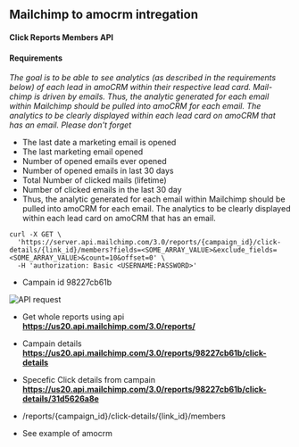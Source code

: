 ## Mailchimp to amocrm intregation

#### Click Reports Members API 
#### Requirements

 *The goal is to be able to see analytics (as described in the requirements below) of each lead in amoCRM within their respective lead card. Mail-chimp is driven by emails. Thus, the analytic generated for each email within Mailchimp should be pulled into amoCRM for each email. The analytics to be clearly displayed within each lead card on amoCRM that has an email.
 Please don't forget*

 - The last date a marketing email is opened
 - The last marketing email opened
 - Number of opened emails ever opened
 - Number of opened emails in last 30 days
 - Total Number of clicked mails (lifetime)
 - Number of clicked emails in the last 30 day
 - Thus, the analytic generated for each email within Mailchimp should be pulled into amoCRM for each email. The analytics to be clearly displayed within each lead card on amoCRM that has an email.



```
curl -X GET \
  'https://server.api.mailchimp.com/3.0/reports/{campaign_id}/click-details/{link_id}/members?fields=<SOME_ARRAY_VALUE>&exclude_fields=<SOME_ARRAY_VALUE>&count=10&offset=0' \
  -H 'authorization: Basic <USERNAME:PASSWORD>'
```

 - Campain id 98227cb61b


  ![API request](screenshots/sc-api-1.png)


 - Get whole reports using api __https://us20.api.mailchimp.com/3.0/reports/__
 - Campain details __https://us20.api.mailchimp.com/3.0/reports/98227cb61b/click-details__
 - Specefic Click details from campain __https://us20.api.mailchimp.com/3.0/reports/98227cb61b/click-details/31d5626a8e__
 - /reports/{campaign_id}/click-details/{link_id}/members


 - See example of amocrm





